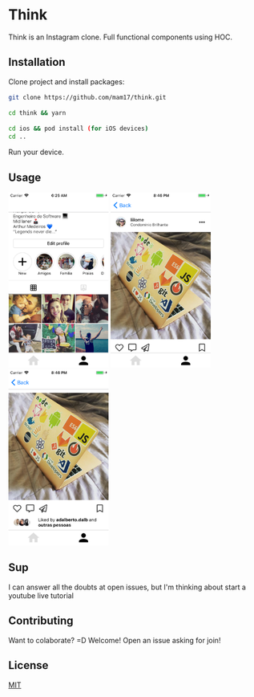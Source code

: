 # Think

Think is an Instagram clone. Full functional components using HOC.
## Installation

Clone project and install packages:

```bash
git clone https://github.com/mam17/think.git
```
```bash
cd think && yarn
```
```bash
cd ios && pod install (for iOS devices)
cd ..
```


Run your device.

## Usage
<img src="/images/stage1.png" width="200" height="350"  > <img src="/images/stage2.png" width="200" height="350"  > <img src="/images/stage3.png" width="200" height="350"  >

## Sup
I can answer all the doubts at open issues, but I'm thinking about start a youtube live tutorial

## Contributing
Want to colaborate? =D Welcome! Open an issue asking for join!

## License
[MIT](https://choosealicense.com/licenses/mit/)
